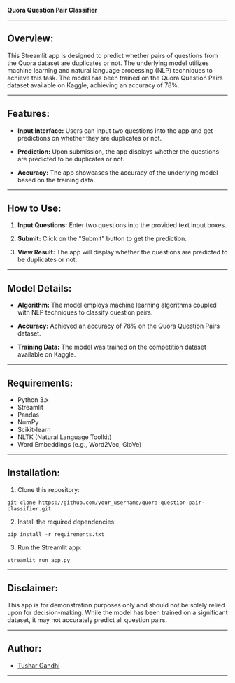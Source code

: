 **Quora Question Pair Classifier**

---

## Overview:

This Streamlit app is designed to predict whether pairs of questions from the Quora dataset are duplicates or not. The underlying model utilizes machine learning and natural language processing (NLP) techniques to achieve this task. The model has been trained on the Quora Question Pairs dataset available on Kaggle, achieving an accuracy of 78%.

---

## Features:

- **Input Interface:** Users can input two questions into the app and get predictions on whether they are duplicates or not.
  
- **Prediction:** Upon submission, the app displays whether the questions are predicted to be duplicates or not.
  
- **Accuracy:** The app showcases the accuracy of the underlying model based on the training data.
  
---

## How to Use:

1. **Input Questions:** Enter two questions into the provided text input boxes.
  
2. **Submit:** Click on the "Submit" button to get the prediction.
  
3. **View Result:** The app will display whether the questions are predicted to be duplicates or not.
  
---

## Model Details:

- **Algorithm:** The model employs machine learning algorithms coupled with NLP techniques to classify question pairs.
  
- **Accuracy:** Achieved an accuracy of 78% on the Quora Question Pairs dataset.
  
- **Training Data:** The model was trained on the competition dataset available on Kaggle.
  
---

## Requirements:

- Python 3.x
- Streamlit
- Pandas
- NumPy
- Scikit-learn
- NLTK (Natural Language Toolkit)
- Word Embeddings (e.g., Word2Vec, GloVe)

---

## Installation:

1. Clone this repository:

```
git clone https://github.com/your_username/quora-question-pair-classifier.git
```

2. Install the required dependencies:

```
pip install -r requirements.txt
```

3. Run the Streamlit app:

```
streamlit run app.py
```

---

## Disclaimer:

This app is for demonstration purposes only and should not be solely relied upon for decision-making. While the model has been trained on a significant dataset, it may not accurately predict all question pairs.

---

## Author:

- [Tushar Gandhi](https://github.com/tushargandhi77)

---
